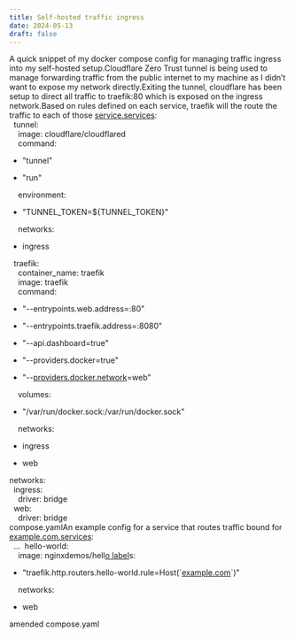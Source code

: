 ```yaml
---
title: Self-hosted traffic ingress
date: 2024-05-13
draft: false
---
```

A quick snippet of my docker compose config for managing traffic ingress into my self-hosted setup.Cloudflare Zero Trust tunnel is being used to manage forwarding traffic from the public internet to my machine as I didn’t want to expose my network directly.Exiting the tunnel, cloudflare has been setup to direct all traffic to traefik:80 which is exposed on the ingress network.Based on rules defined on each service, traefik will the route the traffic to each of those [service.services](http://service.services):  
  tunnel:  
    image: cloudflare/cloudflared  
    command:

*   "tunnel"
    
*   "run"
    

    environment:

*   "TUNNEL\_TOKEN=${TUNNEL\_TOKEN}"

    networks:

*   ingress

  traefik:  
    container\_name: traefik  
    image: traefik  
    command:

*   "--entrypoints.web.address=:80"
    
*   "--entrypoints.traefik.address=:8080"
    
*   "--api.dashboard=true"
    
*   "--providers.docker=true"
    
*   "--[providers.docker.network](http://providers.docker.network)\=web"
    

    volumes:

*   "/var/run/docker.sock:/var/run/docker.sock"

    networks:

*   ingress
    
*   web
    

networks:  
  ingress:  
    driver: bridge  
  web:  
    driver: bridge  
compose.yamlAn example config for a service that routes traffic bound for [example.com.services](http://example.com.services):  
  ...  hello-world:  
    image: nginxdemos/hell[o label](http://example.com/)s:

*   "traefik.http.routers.hello-world.rule=Host(\`[example.com](http://example.com)\`)"

    networks:

*   web

amended compose.yaml